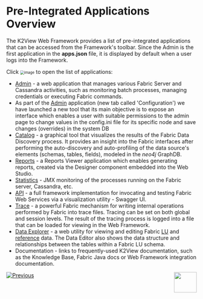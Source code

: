 # Pre-Integrated Applications Overview

The K2View Web Framework provides a list of pre-integrated applications that can be accessed from the Framework's toolbar. Since the Admin is the first application in the **apps.json** file, it is displayed by default when a user logs into the Framework. 

Click <img src="images/30_02_icon.PNG" alt="image" style="zoom:67%;" /> to open the list of applications:

- [Admin](03_web_admin_application.md) - a web application that manages various Fabric Server and Cassandra activities, such as monitoring batch processes, managing credentials or executing Fabric commands.
- As part of the [Admin](03_web_admin_application.md) application (new tab called 'Configuration') we have launched a new tool that its main objective is to expose an interface which enables a user with suitable permissions to the admin page to change values in the config.ini file for its specific node and save changes (overrides) in the system DB
- [Catalog](/articles/39_fabric_catalog/01_catalog_overview.md) - a graphical tool that visualizes the results of the Fabric Data Discovery process. It provides an insight into the Fabric interfaces after performing the auto-discovery and auto-profiling of the data source's elements (schemas, tables, fields), modeled in the *neo4j* GraphDB. 
- [Reports](/articles/38_reports/01_reports_overview.md) - a Reports Viewer application which enables generating reports, created via the Designer component embedded into the Web Studio.
- [Statistics](/articles/34_JMX_statistics/01_JMX_overview.md) - JMX monitoring of the processes running on the Fabric server, Cassandra, etc.
- [API](/articles/15_web_services_and_graphit/09_swagger.md) - a full framework implementation for invocating and testing Fabric Web Services via a visualization utility - Swagger UI.
- [Trace](/articles/29_tracing/05_trace_view.md) - a powerful Fabric mechanism for writing internal operations performed by Fabric into trace files. Tracing can be set on both global and session levels. The result of the tracing process is logged into a file that can be loaded for viewing in the Web Framework.
- [Data Explorer](/articles/36_data_editor/01_data_editor_overview.md) - a web utility for viewing and editing Fabric [LU](/articles/06_LU_tables/01_LU_tables_overview.md) and [reference](/articles/22_reference(commonDB)_tables/01_fabric_commonDB_overview.md) data. The Data Editor also shows the data structure and relationships between the tables within a Fabric LU schema.
- Documentation - links to frequently-used K2View documentation, such as the Knowledge Base, Fabric Java docs or Web Framework integration documentation.



[![Previous](/articles/images/Previous.png)](01_web_framework_overview.md)[<img align="right" width="60" height="54" src="/articles/images/Next.png">](03_web_admin_application.md) 
